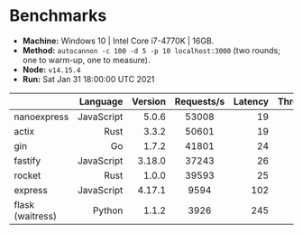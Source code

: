 # Benchmarks
* __Machine:__ Windows 10 | Intel Core i7-4770K | 16GB.
* __Method:__ `autocannon -c 100 -d 5 -p 10 localhost:3000` (two rounds; one to warm-up, one to measure).
* __Node:__ `v14.15.4`
* __Run:__ Sat Jan 31 18:00:00 UTC 2021

|                         | Language   | Version | Requests/s | Latency | Throughput/Mb |
| :--                     | --:        | --:     | :-:        | --:     | --:           |
| nanoexpress             | JavaScript | 5.0.6   | 53008      | 19      | 2.91          |
| actix                   | Rust       | 3.3.2   | 50601      | 19      | 4.45          |
| gin                     | Go         | 1.7.2   | 41801      | 24      | 5.35          |
| fastify                 | JavaScript | 3.18.0  | 37243      | 26      | 6.55          |
| rocket                  | Rust       | 1.0.0   | 39593      | 25      | 9.82          |
| express                 | JavaScript | 4.17.1  | 9594       | 102     | 2.29          |
| flask (waitress)        | Python     | 1.1.2   | 3926       | 245     | 0.57          |
